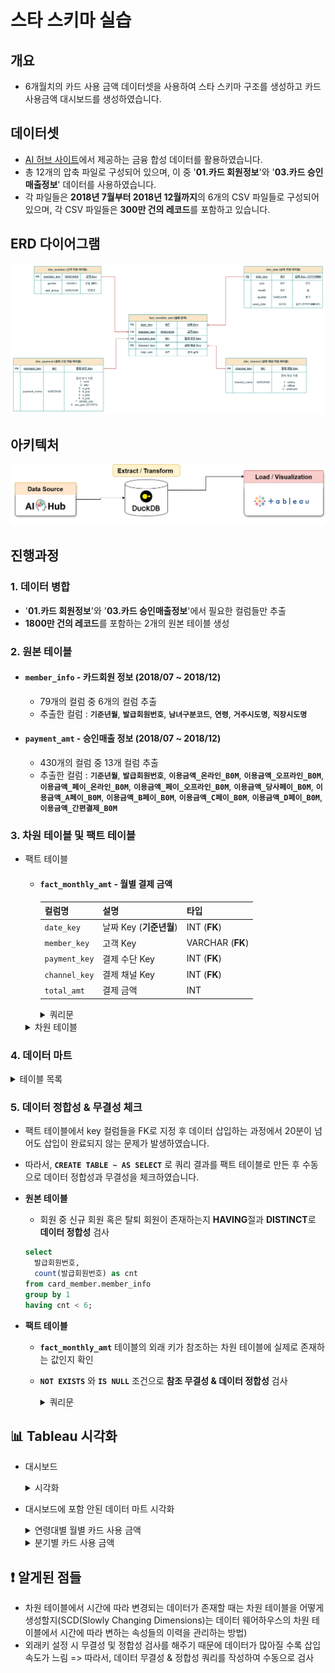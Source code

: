 # 스타 스키마 실습

## 개요
- 6개월치의 카드 사용 금액 데이터셋을 사용하여 스타 스키마 구조를 생성하고 카드 사용금액 대시보드를 생성하였습니다.

## 데이터셋
- [AI 허브 사이트](https://www.aihub.or.kr/aihubdata/data/view.do?currMenu=115&topMenu=100&&srchDataRealmCode=REALM015&aihubDataSe=data&dataSetSn=71792)에서 제공하는 금융 합성 데이터를 활용하였습니다. 
- 총 12개의 압축 파일로 구성되어 있으며, 이 중 '**01.카드 회원정보**'와 '**03.카드 승인매출정보**' 데이터를 사용하였습니다.
- 각 파일들은  **2018년 7월부터 2018년 12월까지**의 6개의 CSV 파일들로 구성되어 있으며, 각 CSV 파일들은 **300만 건의 레코드**를 포함하고 있습니다.

## ERD 다이어그램
![ERD](./img/erd.png)
## 아키텍처
![ERD](./img/dw_architect.png)

## 진행과정
  ### 1. 데이터 병합
  - '**01.카드 회원정보**'와 '**03.카드 승인매출정보**'에서 필요한 컬럼들만 추출
  - **1800만 건의 레코드**를 포함하는 2개의 원본 테이블 생성
  
  ### 2. 원본 테이블    
  - #### `member_info` - 카드회원 정보 (2018/07 ~ 2018/12)
    - 79개의 컬럼 중 6개의 컬럼 추출
    - 추출한 컬럼 : **`기준년월`**, **`발급회원번호`**, **`남녀구분코드`**, **`연령`**, **`거주시도명`**, **`직장시도명`**

  - #### `payment_amt` - 승인매출 정보 (2018/07 ~ 2018/12)
    - 430개의 컬럼 중 13개 컬럼 추출
    - 추출한 컬럼 : **`기준년월`**, **`발급회원번호`**, **`이용금액_온라인_B0M`**, **`이용금액_오프라인_B0M`**, **`이용금액_페이_온라인_B0M`**, **`이용금액_페이_오프라인_B0M`**, **`이용금액_당사페이_B0M`**, **`이용금액_A페이_B0M`**, **`이용금액_B페이_B0M`**, **`이용금액_C페이_B0M`**, **`이용금액_D페이_B0M`**, **`이용금액_간편결제_B0M`**

  
   
  ### 3. 차원 테이블 및 팩트 테이블
  - 팩트 테이블
    - #### `fact_monthly_amt` - 월별 결제 금액
        | 컬럼명 | 설명 | 타입 |
        | --- | --- | --- |
        | `date_key` | 날짜 Key (**기준년월**) | INT (**FK**) |
        | `member_key` | 고객 Key | VARCHAR (**FK**) |
        | `payment_key` | 결제 수단 Key | INT (**FK**) |
        | `channel_key` | 결제 채널 Key | INT (**FK**) |
        | `total_amt` | 결제 금액 | INT |
    
      <details>
      <summary>쿼리문</summary>
        
        - 병합한 2개의 테이블에서 월별 고객별 지불 수단별 총합의 결과를 unpivot을 사용하여 생성하였습니다. 
  
      ```sql
      CREATE TABLE fact.fact_total_amt AS
      WITH unpivoted AS 
      (
          SELECT 기준년월 AS date_key, 발급회원번호 AS member_key, '이용금액_온라인_B0M' AS col_name, 이용금액_온라인_B0M AS total_amt FROM card_usage.payment_amt WHERE 이용금액_온라인_B0M IS NOT NULL
          UNION ALL
          SELECT 기준년월, 발급회원번호, '이용금액_오프라인_B0M', 이용금액_오프라인_B0M FROM card_usage.payment_amt WHERE 이용금액_오프라인_B0M IS NOT NULL
          UNION ALL
          SELECT 기준년월, 발급회원번호, '이용금액_페이_온라인_B0M', 이용금액_페이_온라인_B0M FROM card_usage.payment_amt WHERE 이용금액_페이_온라인_B0M IS NOT NULL
          UNION ALL
          SELECT 기준년월, 발급회원번호, '이용금액_페이_오프라인_B0M', 이용금액_페이_오프라인_B0M FROM card_usage.payment_amt WHERE 이용금액_페이_오프라인_B0M IS NOT NULL
          UNION ALL
          SELECT 기준년월, 발급회원번호, '이용금액_당사페이_B0M', 이용금액_당사페이_B0M FROM card_usage.payment_amt WHERE 이용금액_당사페이_B0M IS NOT NULL
          UNION ALL
          SELECT 기준년월, 발급회원번호, '이용금액_A페이_B0M', 이용금액_A페이_B0M FROM card_usage.payment_amt WHERE 이용금액_A페이_B0M IS NOT NULL
          UNION ALL
          SELECT 기준년월, 발급회원번호, '이용금액_B페이_B0M', 이용금액_B페이_B0M FROM card_usage.payment_amt WHERE 이용금액_B페이_B0M IS NOT NULL
          UNION ALL
          SELECT 기준년월, 발급회원번호, '이용금액_C페이_B0M', 이용금액_C페이_B0M FROM card_usage.payment_amt WHERE 이용금액_C페이_B0M IS NOT NULL
          UNION ALL
          SELECT 기준년월, 발급회원번호, '이용금액_D페이_B0M', 이용금액_D페이_B0M FROM card_usage.payment_amt WHERE 이용금액_D페이_B0M IS NOT NULL
          UNION ALL
          SELECT 기준년월, 발급회원번호, '이용금액_간편결제_B0M', 이용금액_간편결제_B0M FROM card_usage.payment_amt WHERE 이용금액_간편결제_B0M IS NOT NULL
      ), with_keys AS (
          SELECT
              date_key,
              member_key,
              CASE col_name
                  WHEN '이용금액_온라인_B0M' THEN 1
                  WHEN '이용금액_오프라인_B0M' THEN 1
                  WHEN '이용금액_페이_온라인_B0M' THEN 2
                  WHEN '이용금액_페이_오프라인_B0M' THEN 2
                  WHEN '이용금액_당사페이_B0M' THEN 3
                  WHEN '이용금액_A페이_B0M' THEN 4
                  WHEN '이용금액_B페이_B0M' THEN 5
                  WHEN '이용금액_C페이_B0M' THEN 6
                  WHEN '이용금액_D페이_B0M' THEN 7
                  WHEN '이용금액_간편결제_B0M' THEN 8
              END AS payment_key,
              CASE col_name
                  WHEN '이용금액_온라인_B0M' THEN 1
                  WHEN '이용금액_오프라인_B0M' THEN 2
                  WHEN '이용금액_페이_온라인_B0M' THEN 1
                  WHEN '이용금액_페이_오프라인_B0M' THEN 2
                  ELSE -1
              END AS channel_key,
              total_amt
          FROM unpivoted
      )
      SELECT
          date_key,
          member_key,
          payment_key,
          channel_key,
          SUM(total_amt) AS total_amt
      FROM with_keys
      GROUP BY date_key, member_key, payment_key, channel_key
      ```
  
      </details>
      
    <details>
    <summary>차원 테이블</summary>
  
    - #### `dim_member` - 회원
  
    | 컬럼명 | 설명 | 타입 |
    | --- | --- | --- |
    | `member_key` | 고객 Key  | VARCHAR (**PK**) |
    | `gender` | 성별 (**M/F**) | VARCHAR |
    | `age_group` | 연령대 | VARCHAR |
  
    - #### `dim_date` - 날짜
  
    | 컬럼명 | 설명 | 타입 |
    | --- | --- | --- |
    | `date_key` | 날짜 Key (**YYYYMM**)  | INT (**PK**) |
    | `used_date`  | 날짜 (**YYYY-MM-01**) | DATE |
    | `year` | 연도 | INT |
    | `month` | 월 | INT |
    | `quarter` | 분기 | VARCHAR |
  
    - #### `dim_payment`- 결제 수단
  
    | 컬럼명 | 설명 | 타입 |
    | --- | --- | --- |
    | `payment_key` | 결제 방식 Key | INT (**PK**) |
    | `payment_name` | 결제 방식 이름 | VARCHAR |
    
      <payment_name 컬럼 값에 따른 표기>
      1 : card
      2 : pay
      3 : a_pay
      4 : b_pay
      5 : c_pay
      6 : d_pay
      7 : simple_pay
      8 : our_pay (당사페이) 
  
    - #### `dim_channel` - 결제 채널
  
    | 컬럼명 | 설명 | 타입 |
    | --- | --- | --- |
    | `channel_key` | 결제 채널 Key | INT (**PK**) |
    | `channel_name` | 결제 채널 이름 | VARCHAR |
      <channel_name 컬럼 값에 따른 표기>
      1 : online
      2 : offline
      -1 : unknown
    </details>

### 4. 데이터 마트 
  <details>
    <summary>테이블 목록</summary>

  - #### `dm_monthly_amt` - 전체 월별 총액

    |컬럼명|설명|타입|
    |------|---|---|
    |`used_date`|날짜 (**YYYY-MM-01**) |DATE|
    |`monthly_sum`|총 금액|INT|
  
  - #### `dm_quarter_amt` - 분기별 총액
      
    |컬럼명|설명|타입|
    |------|---|---|
    |`year`|년|INT|
    |`quarter`|분기|VARCHAR|
    |`quarter_amt`|분기별 총액|INT|
  
  - #### `dm_monthly_payment_amt` - 결제 수단별 월별 총액
      
    |컬럼명|설명|타입|
    |------|---|---|
    |`used_date`|날짜 (**YYYY-MM-01**) |DATE|
    |`payment_name`|결제 수단|VARCHAR|
    |`monthly_payment_amt`|결제 수단별 월별 총액|INT|
  
  - #### `dm_monthly_channel_amt` - 유입 채널별 월별 총액
  
    | 컬럼명 | 설명 | 타입 |
    | --- | --- | --- |
    |`used_date`| 날짜 (**YYYY-MM-01**)  | DATE |
    |`channel_name`| 유입 채널명 | VARCHAR |
    |`monthly_channel_amt`| 채널별 월별 총액 | INT |
  
  - #### `dm_monthly_gender_amt` - 성별 월별 총액
  
    | 컬럼명 | 설명 | 타입 |
    | --- | --- | --- |
    |`used_date`| 날짜 (**YYYY-MM-01**)  | DATE |
    |`gender`| 성별 (**M/F**) | VARCHAR |
    |`monthly_gender_amt`| 성별 월별 총액 | INT |
  
  - #### `dm_monthly_age_amt` - 연령대별 월별 총액
  
    | 컬럼명 | 설명 | 타입 |
    | --- | --- | --- |
    |`used_date` 날짜 (**YYYY-MM-01**)  | DATE |
    |`age_group` 연령대 | VARCHAR |
    |`monthly_age_amt` 연령대별 월별 총액 | INT |
  
  
    
  </details>


    


### 5. 데이터 정합성 & 무결성 체크
- 팩트 테이블에서 key 컬럼들을 FK로 지정 후 데이터 삽입하는 과정에서 20분이 넘어도 삽입이 완료되지 않는 문제가 발생하였습니다.
- 따라서, **`CREATE TABLE ~ AS SELECT`** 로 쿼리 결과를 팩트 테이블로 만든 후 수동으로 데이터 정합성과 무결성을 체크하였습니다.
  
- **원본 테이블**
  - 회원 중 신규 회원 혹은 탈퇴 회원이 존재하는지 **HAVING**절과 **DISTINCT**로 **데이터 정합성** 검사

  ```sql
  select 
    발급회원번호, 
    count(발급회원번호) as cnt
  from card_member.member_info
  group by 1
  having cnt < 6;
  ```


- **팩트 테이블**
  - **`fact_monthly_amt`** 테이블의 외래 키가 참조하는 차원 테이블에 실제로 존재하는 값인지 확인
  - **`NOT EXISTS`** 와 **`IS NULL`** 조건으로 **참조 무결성 & 데이터 정합성** 검사

    <details>
      <summary>쿼리문</summary>
  
      ```sql
      -- date_key
      SELECT
          f.*
      FROM
          fact.fact_monthly_amt AS f
      WHERE
          f.date_key IS NULL
          OR NOT EXISTS (
              SELECT
                  1
              FROM
                  dim.dim_date AS d
              WHERE
                  f.date_key = d.date_key
          );

      -- member_key
      SELECT
          f.*
      FROM
          fact.fact_monthly_amt AS f
      WHERE
          f.member_key IS NULL
          OR NOT EXISTS (
              SELECT
                  1
              FROM
                  dim.dim_member AS d
              WHERE
                  f.member_key = d.member_key
          );

    -- payment_key
    SELECT
        f.*
    FROM
        fact.fact_monthly_amt AS f
    WHERE
        f.payment_key IS NULL
        OR NOT EXISTS (
            SELECT
                1
            FROM
                dim.dim_payment AS d
            WHERE
                f.payment_key = d.payment_key
        );

    -- channel_key
    SELECT
        f.*
    FROM
        fact.fact_monthly_amt AS f
    WHERE
        f.channel_key IS NULL
        OR NOT EXISTS (
            SELECT
                1
            FROM
                dim.dim_channel AS d
            WHERE
                f.channel_key = d.channel_key
        );
      
      ```
    </details>


## 📊 Tableau 시각화
- 대시보드
  <details>
    <summary>시각화</summary>
        <img src="./img/dashboard.png"width="850" height="680"/>
  </details>
    

- 대시보드에 포함 안된 데이터 마트 시각화
  <details>
    <summary>연령대별 월별 카드 사용 금액</summary>
        <img src="./img/age_monthly.png"width="400" height="450"/>
  </details>

  <details>
    <summary>분기별 카드 사용 금액</summary>
        <img src="./img/quarter.png"width="200" height="550"/>
  </details>

## ❗ 알게된 점들
- 차원 테이블에서 시간에 따라 변경되는 데이터가 존재할 때는 차원 테이블을 어떻게 생성할지(SCD(Slowly Changing Dimensions)는 데이터 웨어하우스의 차원 테이블에서 시간에 따라 변하는 속성들의 이력을 관리하는 방법)
- 외래키 설정 시 무결성 및 정합성 검사를 해주기 때문에 데이터가 많아질 수록 삽입 속도가 느림 => 따라서, 데이터 무결성 & 정합성 쿼리를 작성하여 수동으로 검사

